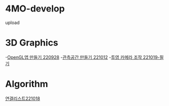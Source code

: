 # 4MO-develop
 upload

# 3D Graphics
 -[OpenGL앱 만들기 220928](https://github.com/SR4MO/4MO-develop/wiki/3Dgraphics_220928)
 -[관측공간 만들기 221012](https://github.com/SR4MO/4MO-develop/wiki/3Dgraphics_221012)
 -[투영 카메라 조작 221019-필기](https://github.com/SR4MO/4MO-develop/wiki/3Dgraphics_memo_221019)

# Algorithm
 [연결리스트221018](https://github.com/SR4MO/4MO-develop/wiki/Algorithm_lec_LinkedList_221018)
